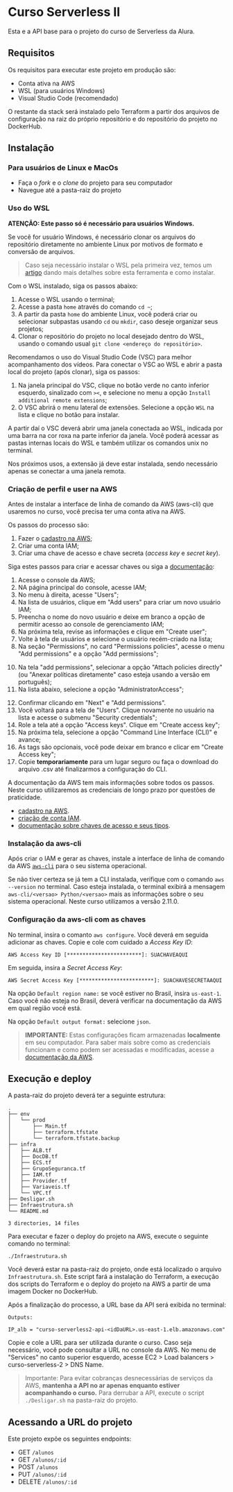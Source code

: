 # Curso Serverless II

Esta e a API base para o projeto do curso de Serverless da Alura.

## Requisitos

Os requisitos para executar este projeto em produção são:

- Conta ativa na AWS
- WSL (para usuários Windows)
- Visual Studio Code (recomendado)

O restante da stack será instalado pelo Terraform a partir dos arquivos de configuração na raiz do próprio repositório e do repositório do projeto no DockerHub.

## Instalação

### Para usuários de Linux e MacOs

- Faça o *fork* e o *clone* do projeto para seu computador
- Navegue até a pasta-raiz do projeto

### Uso do WSL

**ATENÇÃO: Este passo só é necessário para usuários Windows.**

Se você for usuário Windows, é necessário clonar os arquivos do repositório diretamente no ambiente Linux por motivos de formato e conversão de arquivos. 

> Caso seja necessário instalar o WSL pela primeira vez, temos um [artigo](https://www.alura.com.br/artigos/wsl-executar-programas-comandos-linux-no-windows) dando mais detalhes sobre esta ferramenta e como instalar.

Com o WSL instalado, siga os passos abaixo:

1. Acesse o WSL usando o terminal;
2. Acesse a pasta `home` através do comando `cd ~`;
3. A partir da pasta `home` do ambiente Linux, você poderá criar ou selecionar subpastas usando `cd` ou `mkdir`, caso deseje organizar seus projetos;
4. Clonar o repositório do projeto no local desejado dentro do WSL, usando o comando usual `git clone <endereço do repositório>`.

Recomendamos o uso do Visual Studio Code (VSC) para melhor acompanhamento dos vídeos. Para conectar o VSC ao WSL e abrir a pasta local do projeto (após clonar), siga os passos:

1. Na janela principal do VSC, clique no botão verde no canto inferior esquerdo, sinalizado com `><`, e selecione no menu a opção `Install additional remote extensions`;
2. O VSC abrirá o menu lateral de extensões. Selecione a opção `WSL` na lista e clique no botão para instalar.

A partir daí o VSC deverá abrir uma janela conectada ao WSL, indicada por uma barra na cor roxa na parte inferior da janela. Você poderá acessar as pastas internas locais do WSL e também utilizar os comandos unix no terminal.

Nos próximos usos, a extensão já deve estar instalada, sendo necessário apenas se conectar a uma janela remota.

### Criação de perfil e user na AWS

Antes de instalar a interface de linha de comando da AWS (aws-cli) que usaremos no curso, você precisa ter uma conta ativa na AWS. 

Os passos do processo são:

1. Fazer o [cadastro na AWS](https://docs.aws.amazon.com/pt_br/cli/latest/userguide/getting-started-prereqs.html#getting-started-prereqs-signup);
2. Criar uma conta IAM;
3. Criar uma chave de acesso e chave secreta (*access key* e *secret key*).

Siga estes passos para criar e acessar chaves ou siga a [documentação](https://docs.aws.amazon.com/pt_br/IAM/latest/UserGuide/id_credentials_access-keys.html):

1. Acesse o console da AWS;
2. NA página principal do console, acesse IAM;
3. No menu à direita, acesse "Users";
4. Na lista de usuários, clique em "Add users" para criar um novo usuário IAM;
5. Preencha o nome do novo usuário e deixe em branco a opção de permitir acesso ao console de gerenciamento IAM;
7. Na próxima tela, revise as informações e clique em "Create user";
8. Volte à tela de usuários e selecione o usuário recém-criado na lista;
9. Na seção "Permissions", no card "Permissions policies", acesse o menu "Add permissions" e a opção "Add permissions";

<imagem>

10. Na tela "add permissions", selecionar a opção "Attach policies directly" (ou "Anexar políticas diretamente" caso esteja usando a versão em português);
11. Na lista abaixo, selecione a opção "AdministratorAccess";

<imagem>

12. Confirmar clicando em "Next" e "Add permissions".
13. Você voltará para a tela de "Users". Clique novamente no usuário na lista e acesse o submenu "Security credentials";
14. Role a tela até a opção "Access keys". Clique em "Create access key";
15. Na próxima tela, selecione a opção "Command Line Interface (CLI)" e avance;
16. As tags são opcionais, você pode deixar em branco e clicar em "Create Access key";
17. Copie **temporariamente** para um lugar seguro ou faça o download do arquivo .csv até finalizarmos a configuração do CLI.

A documentação da AWS tem mais informações sobre todos os passos. Neste curso utilizaremos as credenciais de longo prazo por questões de praticidade. 

- [cadastro na AWS](https://docs.aws.amazon.com/pt_br/cli/latest/userguide/getting-started-prereqs.html#getting-started-prereqs-signup).
- [criação de conta IAM](https://docs.aws.amazon.com/pt_br/cli/latest/userguide/getting-started-prereqs.html#getting-started-prereqs-iam).
- [documentação sobre chaves de acesso e seus tipos](https://docs.aws.amazon.com/pt_br/cli/latest/userguide/getting-started-prereqs.html#getting-started-prereqs-keys).

### Instalação da aws-cli

Após criar o IAM e gerar as chaves, instale a interface de linha de comando da AWS [`aws-cli`](https://docs.aws.amazon.com/pt_br/cli/latest/userguide/getting-started-install.html) para o seu sistema operacional.

Se não tiver certeza se já tem a CLI instalada, verifique com o comando `aws --version` no terminal. Caso esteja instalada, o terminal exibirá a mensagem `aws-cli/<versao> Python/<versao>` mais as informações sobre o seu sistema operacional. Neste curso utilizamos a versão 2.11.0.

### Configuração da aws-cli com as chaves

No terminal, insira o comanto `aws configure`. Você deverá em seguida adicionar as chaves.
Copie e cole com cuidado a *Access Key ID*:
```
AWS Access Key ID [************************]: SUACHAVEAQUI
```
Em seguida, insira a *Secret Access Key*:
```
AWS Secret Access Key [************************]: SUACHAVESECRETAAQUI
```
Na opção `Default region name:` se você estiver no Brasil, insira `us-east-1`. Caso você não esteja no Brasil, deverá verificar na documentação da AWS em qual região você está.

Na opção `Default output format:` selecione `json`.

> **IMPORTANTE:** Estas configurações ficam armazenadas **localmente** em seu computador. Para saber mais sobre como as credenciais funcionam e como podem ser acessadas e modificadas, acesse a [documentação da AWS](https://docs.aws.amazon.com/pt_br/cli/latest/userguide/cli-configure-files.html). 

## Execução e deploy

A pasta-raiz do projeto deverá ter a seguinte estrutura:

```
.
├── env
│   └── prod
│       ├── Main.tf
│       ├── terraform.tfstate
│       └── terraform.tfstate.backup
├── infra
│   ├── ALB.tf
│   ├── DocDB.tf
│   ├── ECS.tf
│   ├── GrupoSeguranca.tf
│   ├── IAM.tf
│   ├── Provider.tf
│   ├── Variaveis.tf
│   └── VPC.tf
├── Desligar.sh
├── Infraestrutura.sh
└── README.md

3 directories, 14 files
```
Para executar e fazer o deploy do projeto na AWS, execute o seguinte comando no terminal:

```
./Infraestrutura.sh
```
Você deverá estar na pasta-raiz do projeto, onde está localizado o arquivo `Infraestrutura.sh`. Este script fará a instalação do Terraform, a execução dos scripts do Terraform e o deploy do projeto na AWS a partir de uma imagem Docker no DockerHub.

Após a finalização do processo, a URL base da API será exibida no terminal:

```
Outputs:

IP_alb = "curso-serverless2-api-<idDaURL>.us-east-1.elb.amazonaws.com"
```
Copie e cole a URL para ser utilizada durante o curso.
Caso seja necessário, você pode consultar a URL no console da AWS. No menu de "Services" no canto superior esquerdo, acesse EC2 > Load balancers > curso-serverless-2 > DNS Name.

> Importante: Para evitar cobranças desnecessárias de serviços da AWS, **mantenha a API no ar apenas enquanto estiver acompanhando o curso.** Para derrubar a API, execute o script `./Desligar.sh` na pasta-raiz do projeto.

## Acessando a URL do projeto

Este projeto expõe os seguintes endpoints:

- GET `/alunos`
- GET `/alunos/:id`
- POST `/alunos`
- PUT `/alunos/:id`
- DELETE `/alunos/:id`
